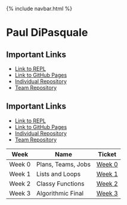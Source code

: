 {% include navbar.html %}

# Paul DiPasquale
## Important Links
- [Link to REPL](https://replit.com/@PaulDiPasquale/RepoTri3)
- [Link to GitHub Pages](https://paul-d6.github.io/RepoTri3/)
- [Individual Repository](https://github.com/Paul-D6/RepoTri3)
- [Team Repository](https://github.com/NoahJ214/Team-Screwdrivers)

## Important Links

- [Link to REPL](https://replit.com/@PaulDiPasquale/RepoTri3?v=1)
- [Link to GitHub Pages](https://rohitd3.github.io/rohit-csp3/)
- [Individual Repository](https://github.com/rohitd3/rohit-csp3)
- [Team Repository](https://github.com/aaditgupta21/koolskool)





Week | Name | Ticket
------|-----|-----|
Week 0 | Plans, Teams, Jobs | [Week 0](https://github.com/Paul-D6/RepoTri3/issues/1)
Week 1 | Lists and Loops | [Week 1](https://github.com/Paul-D6/RepoTri3/issues/4)
Week 2 | Classy Functions | [Week 2](https://github.com/Paul-D6/RepoTri3/issues/6)
Week 3 | Algorithmic Final |[Week 3](https://github.com/Paul-D6/RepoTri3/issues/7)